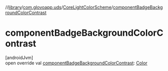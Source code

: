 //[library](../../../index.md)/[com.glovoapp.uds](../index.md)/[CoreLightColorScheme](index.md)/[componentBadgeBackgroundColorContrast](component-badge-background-color-contrast.md)

# componentBadgeBackgroundColorContrast

[androidJvm]\
open override val [componentBadgeBackgroundColorContrast](component-badge-background-color-contrast.md): [Color](https://developer.android.com/reference/kotlin/androidx/compose/ui/graphics/Color.html)
